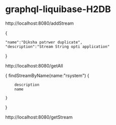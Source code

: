 # graphql-liquibase-H2DB

http://localhost:8080/addStream

{
  
    "name":"Diksha patrwer duplicate",
    "description":"Stream String opti application"
}

http://localhost:8080/getAll


{
    findStreamByName(name:"rsystem")
    {
    
        description
        name
        
    }
}

http://localhost:8080/getStream
